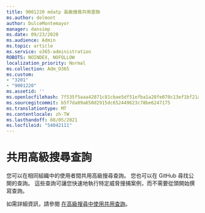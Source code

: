 ```yaml
---
title: 9001220 mdatp 高級搜尋共用查詢
ms.author: dolmont
author: DulceMontemayor
manager: dansimp
ms.date: 09/23/2020
ms.audience: Admin
ms.topic: article
ms.service: o365-administration
ROBOTS: NOINDEX, NOFOLLOW
localization_priority: Normal
ms.collection: Adm_O365
ms.custom:
- "3201"
- "9001220"
ms.assetid: ''
ms.openlocfilehash: 7f535f5aaa42071c81cbae5df51efba1a28fe070c13ef1bf21a78b23c10f6bbb
ms.sourcegitcommit: b5f7da89a650d2915dc652449623c78be6247175
ms.translationtype: MT
ms.contentlocale: zh-TW
ms.lasthandoff: 08/05/2021
ms.locfileid: "54042111"
---
```

# <a name="sharing-advanced-hunting-queries"></a>共用高級搜尋查詢

您可以在相同組織中的使用者間共用高級搜尋查詢。 您也可以在 GitHub 尋找公開的查詢。 這些查詢可讓您快速地執行特定威脅搜捕案例，而不需要從頭開始撰寫查詢。
  
如需詳細資訊，請參閱 [在高級搜尋中使用共用查詢](https://docs.microsoft.com/windows/security/threat-protection/microsoft-defender-atp/advanced-hunting-shared-queries)。